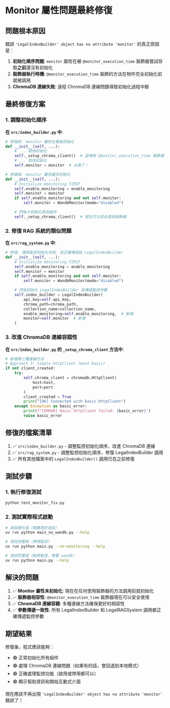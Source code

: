 # Monitor 屬性問題最終修復

## 問題根本原因

錯誤 `'LegalIndexBuilder' object has no attribute 'monitor'` 的真正原因是：

1. **初始化順序問題**: `monitor` 屬性在被 `@monitor_execution_time` 裝飾器嘗試存取**之前**還沒有初始化
2. **裝飾器執行時機**: `@monitor_execution_time` 裝飾的方法在物件完全初始化前就被調用
3. **ChromaDB 連線失敗**: 遠程 ChromaDB 連線問題導致初始化過程中斷

## 最終修復方案

### 1. 調整初始化順序

**在 `src/index_builder.py` 中**:
```python
# 修復前: monitor 屬性在最後初始化
def __init__(self, ...):
    # ... 其他初始化
    self._setup_chroma_client()  # 這裡有 @monitor_execution_time 裝飾器
    # ... 其他初始化
    self.monitor = monitor  # 太晚了！

# 修復後: monitor 屬性最先初始化
def __init__(self, ...):
    # Initialize monitoring FIRST
    self.enable_monitoring = enable_monitoring
    self.monitor = monitor
    if self.enable_monitoring and not self.monitor:
        self.monitor = WandbMonitor(mode="disabled")

    # 然後才初始化其他組件
    self._setup_chroma_client()  # 現在可以安全使用裝飾器
```

### 2. 修復 RAG 系統的類似問題

**在 `src/rag_system.py` 中**:
```python
# 修復: 確保監控初始化在前，並正確傳遞給 LegalIndexBuilder
def __init__(self, ...):
    # Initialize monitoring FIRST
    self.enable_monitoring = enable_monitoring
    self.monitor = monitor
    if self.enable_monitoring and not self.monitor:
        self.monitor = WandbMonitor(mode="disabled")

    # 然後初始化 LegalIndexBuilder 並傳遞監控參數
    self.index_builder = LegalIndexBuilder(
        api_key=self.api_key,
        chroma_path=chroma_path,
        collection_name=collection_name,
        enable_monitoring=self.enable_monitoring,  # 新增
        monitor=self.monitor  # 新增
    )
```

### 3. 改進 ChromaDB 連線容錯性

**在 `src/index_builder.py` 的 `_setup_chroma_client` 方法中**:
```python
# 新增第三種連線方法
# Approach 3: Simple HttpClient (most basic)
if not client_created:
    try:
        self.chroma_client = chromadb.HttpClient(
            host=host,
            port=port
        )
        client_created = True
        print("[OK] Connected with basic HttpClient")
    except Exception as basic_error:
        print(f"[ERROR] Basic HttpClient failed: {basic_error}")
        raise basic_error
```

## 修復的檔案清單

1. ✅ `src/index_builder.py` - 調整監控初始化順序，改進 ChromaDB 連線
2. ✅ `src/rag_system.py` - 調整監控初始化順序，修復 LegalIndexBuilder 調用
3. ✅ 所有其他檔案中的 `LegalIndexBuilder()` 調用已在之前修復

## 測試步驟

### 1. 執行修復測試
```bash
python test_monitor_fix.py
```

### 2. 測試實際程式啟動
```bash
# 測試簡化版（推薦用於測試）
uv run python main_no_wandb.py --help

# 測試完整版（停用監控）
uv run python main.py --no-monitoring --help

# 測試完整版（啟用監控，需要 wandb）
uv run python main.py --help
```

## 解決的問題

1. ✅ **Monitor 屬性未初始化**: 現在在任何使用裝飾器的方法調用前就初始化
2. ✅ **裝飾器相容性**: `@monitor_execution_time` 裝飾器現在可以安全使用
3. ✅ **ChromaDB 連線容錯**: 多種連線方法確保更好的相容性
4. ✅ **參數傳遞一致性**: 所有 LegalIndexBuilder 和 LegalRAGSystem 調用都正確傳遞監控參數

## 期望結果

修復後，程式應該能夠：
- 🟢 正常初始化所有組件
- 🟢 處理 ChromaDB 連線問題（如果有的話，會回退到本地模式）
- 🟢 正確處理監控功能（啟用或停用都可以）
- 🟢 顯示幫助資訊和開始互動式介面

現在應該不再出現 `'LegalIndexBuilder' object has no attribute 'monitor'` 錯誤了！